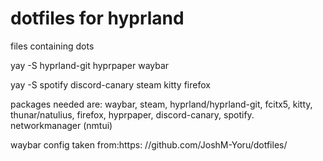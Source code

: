 # dotfiles for hyprland
files containing dots

yay -S hyprland-git hyprpaper waybar


yay -S spotify discord-canary steam kitty firefox

packages needed are:
waybar, steam,  hyprland/hyprland-git, fcitx5, kitty, thunar/natulius, firefox, hyprpaper, discord-canary, spotify. networkmanager (nmtui)

waybar config taken from:https: //github.com/JoshM-Yoru/dotfiles/
